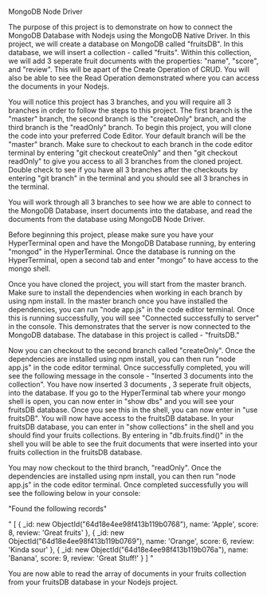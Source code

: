 MongoDB Node Driver

The purpose of this project is to demonstrate on how to connect the MongoDB Database with Nodejs using the MongoDB Native Driver. In this project, we will create a database on MongoDB called "fruitsDB". In this database, we will insert a collection - called "fruits". Within this collection, we will add 3 seperate fruit documents with the properties: "name", "score", and "review". This will be apart of the Create Operation of CRUD. You will also be able to see the Read Operation demonstrated where you can access the documents in your Nodejs.

You will notice this project has 3 branches, and you will require all 3 branches in order to follow the steps to this project. The first branch is the "master" branch, the second branch is the "createOnly" branch, and the third branch is the "readOnly" branch. To begin this project, you will clone the code into your preferred Code Editor. Your default branch will be the "master" branch. Make sure to checkout to each branch in the code editor terminal by entering "git checkout createOnly" and then "git checkout readOnly" to give you access to all 3 branches from the cloned project. Double check to see if you have all 3 branches after the checkouts by entering "git branch" in the terminal and you should see all 3 branches in the terminal.

You will work through all 3 branches to see how we are able to connect to the MongoDB Database, insert documents into the database, and read the documents from the database using MongoDB Node Driver.

Before beginning this project, please make sure you have your HyperTerminal open and have the MongoDB Database running, by entering "mongod" in the HyperTerminal. Once the database is running on the HyperTerminal, open a second tab and enter "mongo" to have access to the mongo shell.

Once you have cloned the project, you will start from the master branch. Make sure to install the dependencies when working in each branch by using npm install. In the master branch once you have installed the dependencies, you can run "node app.js" in the code editor terminal. Once this is running successfully, you will see "Connected successfully to server" in the console. This demonstrates that the server is now connected to the MongoDB database. The database in this project is called - "fruitsDB."

Now you can checkout to the second branch called "createOnly". Once the dependencies are installed using npm install, you can then run "node app.js" in the code editor terminal. Once successfully completed, you will see the following message in the console - "Inserted 3 documents into the collection". You have now inserted 3 documents , 3 seperate fruit objects, into the database. If you go to the HyperTerminal tab where your mongo shell is open, you can now enter in "show dbs" and you will see your fruitsDB database. Once you see this in the shell, you can now enter in "use fruitsDB". You will now have access to the fruitsDB database. In your fruitsDB database, you can enter in "show collections" in the shell and you should find your fruits collections. By entering in "db.fruits.find()" in the shell you will be able to see the fruit documents that were inserted into your fruits collection in the fruitsDB database.

You may now checkout to the third branch, "readOnly". Once the dependencies are installed using npm install, you can then run "node app.js" in the code editor terminal. Once completed successfully you will see the following below in your console: 


"Found the following records"

"
[
  {
    _id: new ObjectId("64d18e4ee98f413b119b0768"),
    name: 'Apple',
    score: 8,
    review: 'Great fruits'
  },
  {
    _id: new ObjectId("64d18e4ee98f413b119b0769"),
    name: 'Orange',
    score: 6,
    review: 'Kinda sour'
  },
  {
    _id: new ObjectId("64d18e4ee98f413b119b076a"),
    name: 'Banana',
    score: 9,
    review: 'Great Stuff!'
  }
]
"


You are now able to read the array of documents in your fruits collection from your fruitsDB database in your Nodejs project.

